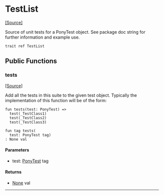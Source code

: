 # TestList
<span class="source-link">[[Source]](src/pony_test/test_list.md#L-0-1)</span>

Source of unit tests for a PonyTest object.
See package doc string for further information and example use.


```pony
trait ref TestList
```

## Public Functions

### tests
<span class="source-link">[[Source]](src/pony_test/test_list.md#L-0-7)</span>


Add all the tests in this suite to the given test object.
Typically the implementation of this function will be of the form:
```pony
fun tests(test: PonyTest) =>
  test(_TestClass1)
  test(_TestClass2)
  test(_TestClass3)
```


```pony
fun tag tests(
  test: PonyTest tag)
: None val
```
#### Parameters

*   test: [PonyTest](pony_test-PonyTest.md) tag

#### Returns

* [None](builtin-None.md) val

---

